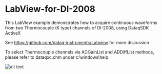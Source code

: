 # LabView-for-DI-2008

This LabView example demonstrates how to acquire continuous waveforms from two Thermocouple (K type) channels of DI-2008, using DataqSDK ActiveX 

See https://github.com/dataq-instruments/Labview for more discussion

To select Thermocouple channels via ADGainList and ADDiffList methods, please refer to dataqxc.chm under c:\windows\help 

![alt text](https://www.dataq.com/resources/repository/labview2008.gif "ScreenCapture")
